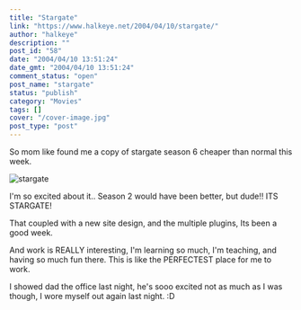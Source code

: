 ```yaml
---
title: "Stargate"
link: "https://www.halkeye.net/2004/04/10/stargate/"
author: "halkeye"
description: ""
post_id: "58"
date: "2004/04/10 13:51:24"
date_gmt: "2004/04/10 13:51:24"
comment_status: "open"
post_name: "stargate"
status: "publish"
category: "Movies"
tags: []
cover: "/cover-image.jpg"
post_type: "post"
---
```


So mom like found me a copy of stargate season 6 cheaper than normal this week.

![stargate](http://www.halkeye.net/archives/xine_snapshot-4-thumb.png)

I'm so excited about it.. Season 2 would have been better, but dude!! ITS STARGATE!

That coupled with a new site design, and the multiple plugins, Its been a good week.

And work is REALLY interesting, I'm learning so much, I'm teaching, and having so much fun there. This is like the PERFECTEST place for me to work.

I showed dad the office last night, he's sooo excited not as much as I was though, I wore myself out again last night. :D
